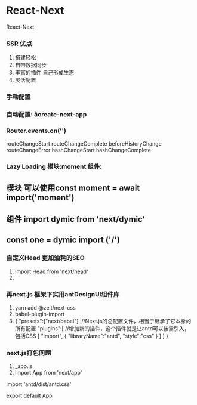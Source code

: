 # React-Next
React-Next

### SSR 优点
1. 搭建轻松
2. 自带数据同步
3. 丰富的插件 自己形成生态
4. 灵活配置

### 手动配置
### 自动配置: åcreate-next-app

### Router.events.on('')
routeChangeStart
routeChangeComplete
beforeHistoryChange
routeChangeError
hashChangeStart
hashChangeComplete


###  Lazy Loading  模块:moment  组件:

## 模块 可以使用const moment = await import('moment')
## 组件 import dymic from 'next/dymic'
## const one = dymic import ('/')

### 自定义Head 更加油耗的SEO
1. import Head from 'next/head'
2. <Head>
       <title>唐明--- 前端</title>
       <meta charSet='utf-8'></meta>
   </Head>


### 再next.js 框架下实用antDesignUI组件库
1. yarn add @zeit/next-css
2. babel-plugin-import 
3. {
    "presets":["next/babel"],  //Next.js的总配置文件，相当于继承了它本身的所有配置
    "plugins":[     //增加新的插件，这个插件就是让antd可以按需引入，包括CSS
        [
            "import",
            {
                "libraryName":"antd",
                "style":"css" 
            }
        ]
    ]
}

### next.js打包问题
1. _app.js
2. import App from 'next/app'

import 'antd/dist/antd.css'

export default App
